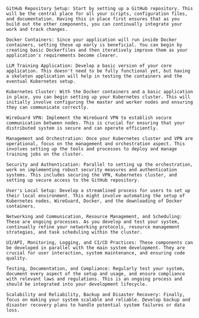    GitHub Repository Setup: Start by setting up a GitHub repository. This will be the central place for all your scripts, configuration files, and documentation. Having this in place first ensures that as you build out the other components, you can continually integrate your work and track changes.

    Docker Containers: Since your application will run inside Docker containers, setting these up early is beneficial. You can begin by creating basic Dockerfiles and then iteratively improve them as your application's requirements become clearer.

    LLM Training Application: Develop a basic version of your core application. This doesn't need to be fully functional yet, but having a skeleton application will help in testing the containers and the eventual Kubernetes setup.

    Kubernetes Cluster: With the Docker containers and a basic application in place, you can begin setting up your Kubernetes cluster. This will initially involve configuring the master and worker nodes and ensuring they can communicate correctly.

    WireGuard VPN: Implement the WireGuard VPN to establish secure communication between nodes. This is crucial for ensuring that your distributed system is secure and can operate efficiently.

    Management and Orchestration: Once your Kubernetes cluster and VPN are operational, focus on the management and orchestration aspect. This involves setting up the tools and processes to deploy and manage training jobs on the cluster.

    Security and Authentication: Parallel to setting up the orchestration, work on implementing robust security measures and authentication systems. This includes securing the VPN, Kubernetes cluster, and setting up secure access to the GitHub repository.

    User's Local Setup: Develop a streamlined process for users to set up their local environment. This might involve automating the setup of Kubernetes nodes, WireGuard, Docker, and the downloading of Docker containers.

    Networking and Communication, Resource Management, and Scheduling: These are ongoing processes. As you develop and test your system, continually refine your networking protocols, resource management strategies, and task scheduling within the cluster.

    UI/API, Monitoring, Logging, and CI/CD Practices: These components can be developed in parallel with the main system development. They are crucial for user interaction, system maintenance, and ensuring code quality.

    Testing, Documentation, and Compliance: Regularly test your system, document every aspect of the setup and usage, and ensure compliance with relevant laws and regulations. This is an ongoing process and should be integrated into your development lifecycle.

    Scalability and Reliability, Backup and Disaster Recovery: Finally, focus on making your system scalable and reliable. Develop backup and disaster recovery plans to handle potential system failures or data loss.